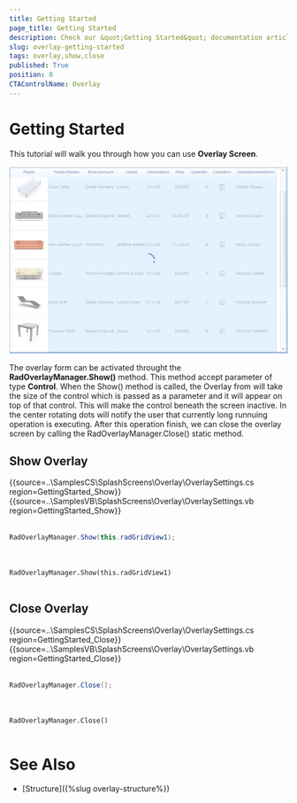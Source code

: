 ```yaml
---
title: Getting Started
page_title: Getting Started 
description: Check our &quot;Getting Started&quot; documentation article for the RadBusyIndicator {{ site.framework_name }} control.
slug: overlay-getting-started
tags: overlay,show,close
published: True
position: 0 
CTAControlName: Overlay
---
```


# Getting Started

This tutorial will walk you through how you can use __Overlay Screen__. 

![overlay-overview 001](images/overlay-overview001.png)

The overlay form can be activated throught the __RadOverlayManager.Show()__ method. This method accept parameter of type __Control__. When the Show() method is called, the Overlay from will take the size of the control which is passed as a parameter and it will appear on top of that control. This will make the control beneath the screen inactive. In the center rotating dots will notify the user that currently long runnuing operation is executing. After this operation finish, we can close the overlay screen by calling the RadOverlayManager.Close() static method. 

## Show Overlay

{{source=..\SamplesCS\SplashScreens\Overlay\OverlaySettings.cs region=GettingStarted_Show}} 
{{source=..\SamplesVB\SplashScreens\Overlay\OverlaySettings.vb region=GettingStarted_Show}} 

````C#

RadOverlayManager.Show(this.radGridView1);
	

````
````VB.NET

RadOverlayManager.Show(this.radGridView1)


````

## Close Overlay

{{source=..\SamplesCS\SplashScreens\Overlay\OverlaySettings.cs region=GettingStarted_Close}} 
{{source=..\SamplesVB\SplashScreens\Overlay\OverlaySettings.vb region=GettingStarted_Close}} 

````C#

RadOverlayManager.Close();
	

````
````VB.NET

RadOverlayManager.Close()


````


# See Also

* [Structure]({%slug overlay-structure%})
 
        
